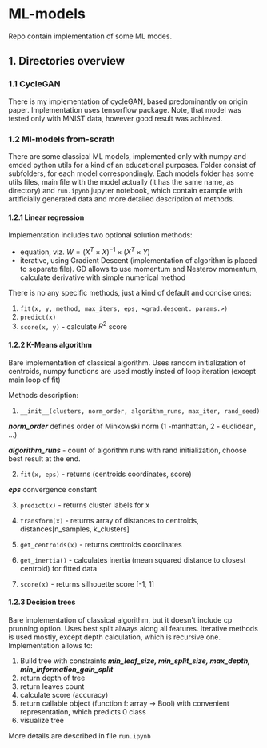 # ML-models
Repo contain implementation of some ML modes.

## 1. Directories overview
### 1.1 CycleGAN

There is my implementation of cycleGAN, based predominantly on origin paper.
Implementation uses tensorflow package.
Note, that model was tested only with MNIST data, however good result was achieved.

### 1.2 Ml-models from-scrath
There are some classical ML models, implemented only with numpy and emded python utils for a kind of an educational purposes.
Folder consist of subfolders, for each model correspondingly.
Each models folder has some utils files, main file with the model actually (it has the same name, as directory) and `run.ipynb` jupyter notebook, which contain example with artificially generated data and more detailed description of methods.

#### 1.2.1 Linear regression

Implementation includes two optional solution methods: 
 - equation, viz. $W = (X^T \times X)^{-1} \times (X^T \times Y)$ 
  - iterative, using Gradient Descent (implementation of algorithm is placed to separate file). GD allows to use momentum and Nesterov momentum, calculate derivative with simple numerical method
  
There is no any specific methods, just a kind of default and concise ones:

1. `fit(x, y, method, max_iters, eps, <grad.descent. params.>)`
2. `predict(x)`
3. `score(x, y)` - calculate $R^2$ score

#### 1.2.2 K-Means algorithm
Bare implementation of classical algorithm. Uses random initialization of centroids, numpy functions are used mostly insted of loop iteration (except main loop of fit)

Methods description:

1. `__init__(clusters, norm_order, algorithm_runs, max_iter, rand_seed)` 

***norm_order*** defines order of Minkowski norm (1 -manhattan, 2 - euclidean, ...)

***algorithm_runs*** - count of algorithm runs with rand initialization, choose best result at the end.

2. `fit(x, eps)` - returns (centroids coordinates, score)

***eps*** convergence constant

3. `predict(x)` - returns cluster labels for x

4. `transform(x)` - returns array of distances to centroids, distances[n_samples, k_clusters]

4. `get_centroids(x)` - returns centroids coordinates

5. `get_inertia()` - calculates inertia (mean squared distance to closest centroid) for fitted data

6. `score(x)` - returns silhouette score [-1, 1]



#### 1.2.3 Decision trees

Bare implementation of classical algorithm, but it doesn't include cp prunning option. Uses best split always along all features. Iterative methods is used mostly, except depth calculation, which is recursive one. Implementation allows to:
1. Build tree with constraints ***min_leaf_size, min_split_size, max_depth, min_information_gain_split***
2. return depth of tree 
3. return leaves count
4. calculate score (accuracy)
5. return callable object (function f: array -> Bool) with convenient representation, which predicts 0 class
6. visualize tree
 
More details are described in file `run.ipynb`



